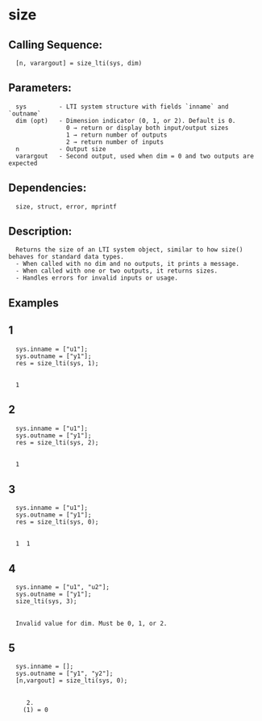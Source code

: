 # size
## Calling Sequence:
      [n, varargout] = size_lti(sys, dim)
## Parameters:
      sys         - LTI system structure with fields `inname` and `outname`
      dim (opt)   - Dimension indicator (0, 1, or 2). Default is 0.
                    0 → return or display both input/output sizes
                    1 → return number of outputs
                    2 → return number of inputs
      n           - Output size 
      varargout   - Second output, used when dim = 0 and two outputs are expected
## Dependencies:
      size, struct, error, mprintf
## Description:
      Returns the size of an LTI system object, similar to how size() behaves for standard data types.
      - When called with no dim and no outputs, it prints a message.
      - When called with one or two outputs, it returns sizes.
      - Handles errors for invalid inputs or usage.
## Examples
## 1
      sys.inname = ["u1"];
      sys.outname = ["y1"];
      res = size_lti(sys, 1);
##
      1
## 2
      sys.inname = ["u1"];
      sys.outname = ["y1"];
      res = size_lti(sys, 2);
##
      1
## 3
      sys.inname = ["u1"];
      sys.outname = ["y1"];
      res = size_lti(sys, 0);
##
      1  1

## 4
      sys.inname = ["u1", "u2"];
      sys.outname = ["y1"];
      size_lti(sys, 3); 
##
      Invalid value for dim. Must be 0, 1, or 2.

## 5
      sys.inname = [];
      sys.outname = ["y1", "y2"];
      [n,vargout] = size_lti(sys, 0);
##
         2.
        (1) = 0
